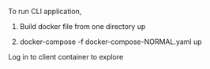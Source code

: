 To run CLI application, 

1. Build docker file from one directory up

2. docker-compose -f docker-compose-NORMAL.yaml up


Log in to client container to explore
